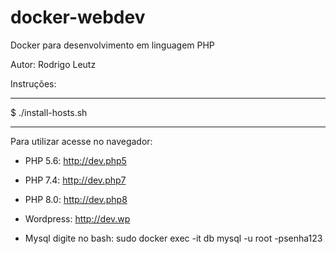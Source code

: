 # docker-webdev
Docker para desenvolvimento em linguagem PHP

Autor:	Rodrigo Leutz

Instruções:

-------------------------------------------

$ ./install-hosts.sh

-------------------------------------------


Para utilizar acesse no navegador:

- PHP 5.6: http://dev.php5

- PHP 7.4: http://dev.php7

- PHP 8.0: http://dev.php8

- Wordpress: http://dev.wp

- Mysql digite no bash: sudo docker exec -it db mysql -u root -psenha123


